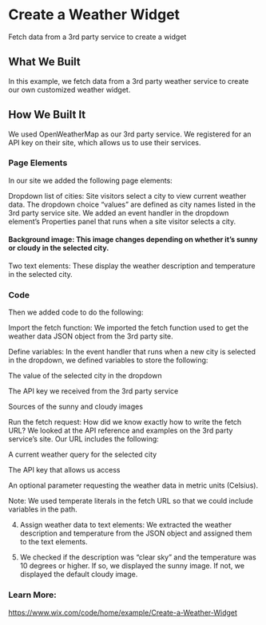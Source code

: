 # Create a Weather Widget
Fetch data from a 3rd party service to create a widget


## What We Built
In this example, we fetch data from a 3rd party weather service to create our own customized weather widget.

## How We Built It
We used OpenWeatherMap as our 3rd party service. We registered for an API key on their site, which allows us to use their services.

### Page Elements
In our site we added the following page elements:

Dropdown list of cities: Site visitors select a city to view current weather data. The dropdown choice “values” are defined as city names listed in the 3rd party service site. We added an event handler in the dropdown element’s Properties panel that runs when a site visitor selects a city.

#### Background image: This image changes depending on whether it’s sunny or cloudy in the selected city.

Two text elements: These display the weather description and temperature in the selected city.

### Code
Then we added code to do the following:

Import the fetch function: We imported the fetch function used to get the weather data JSON object from the 3rd party site.

Define variables: In the event handler that runs when a new city is selected in the dropdown, we defined variables to store the following:

The value of the selected city in the dropdown

The API key we received from the 3rd party service

Sources of the sunny and cloudy images

Run the fetch request: How did we know exactly how to write the fetch URL? We looked at the API reference and examples on the 3rd party service’s site. Our URL includes the following:

A current weather query for the selected city

The API key that allows us access

An optional parameter requesting the weather data in metric units (Celsius).

 
Note: We used temperate literals in the fetch URL so that we could include variables in the path.
 

4. Assign weather data to text elements: We extracted the weather description and temperature from the JSON object and assigned them to the text elements.

5. We checked if the description was “clear sky” and the temperature was 10 degrees or higher. If so, we displayed the sunny image. If not, we displayed the default cloudy image.

### Learn More:
https://www.wix.com/code/home/example/Create-a-Weather-Widget
